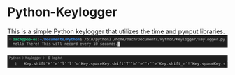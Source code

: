 # Python-Keylogger
This is a simple Python keylogger that utilizes the time and pynput libraries.
![Screen shot](https://github.com/zmiddle/Python-Keylogger/blob/main/Keylogger_input.png)

![Screen shot](https://github.com/zmiddle/Python-Keylogger/blob/main/Keylogger_log.png)
